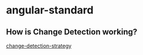 # angular-standard
## How is Change Detection working?
[change-detection-strategy](https://alligator.io/angular/change-detection-strategy/)
